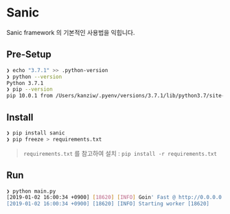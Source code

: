 # Sanic

Sanic framework 의 기본적인 사용법을 익힙니다.



## Pre-Setup

```bash
❯ echo "3.7.1" >> .python-version
❯ python --version
Python 3.7.1
❯ pip --version
pip 10.0.1 from /Users/kanziw/.pyenv/versions/3.7.1/lib/python3.7/site-packages/pip (python 3.7)
```



## Install

```bash
❯ pip install sanic
❯ pip freeze > requirements.txt
```

>  `requirements.txt` 를 참고하여 설치 : `pip install -r requirements.txt`



## Run

```bash
❯ python main.py
[2019-01-02 16:00:34 +0900] [18620] [INFO] Goin' Fast @ http://0.0.0.0:8000
[2019-01-02 16:00:34 +0900] [18620] [INFO] Starting worker [18620]
```

